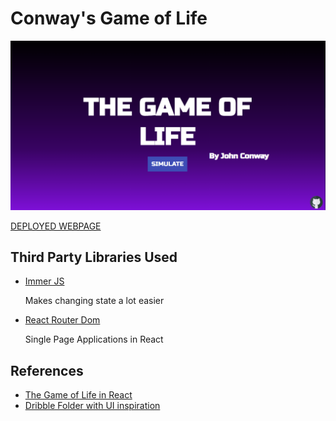# Conway's Game of Life
<img src="./gol_ss_1.png" />

<a href='https://conways-game-of-life-meep-morp.vercel.app/'>DEPLOYED WEBPAGE</a>

## Third Party Libraries Used

- <a href='https://github.com/immerjs/immer'>Immer JS</a>
    <p>Makes changing state a lot easier </p>
- <a href='https://reactrouter.com/web/guides/quick-start'>React Router Dom</a>
    <p>Single Page Applications in React</p>

## References

- <a href='https://www.youtube.com/watch?v=DvVt11mPuM0&t=1479s'>The Game of Life
  in React</a>
- <a href='https://dribbble.com/meepmorpp/collections/3189918-Game-of-Life-Inspirations'>Dribble
  Folder with UI inspiration</a>
